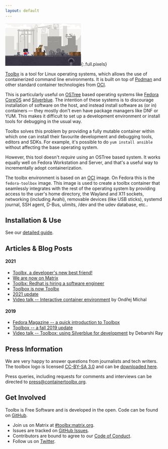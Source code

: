 ```yaml
---
layout: default
---
```


![Toolbx](assets/toolbox.gif){:.full.pixels}

[Toolbx](https://github.com/containers/toolbox) is a tool for Linux operating systems, which allows the use of containerized command line environments. It is built on top of [Podman](https://podman.io/) and other standard container technologies from [OCI](https://opencontainers.org/).

This is particularly useful on [OSTree](https://ostree.readthedocs.io/en/latest/) based operating systems like
[Fedora CoreOS](https://coreos.fedoraproject.org/) and [Silverblue](https://silverblue.fedoraproject.org/). The intention of these systems is to discourage installation of software on the host, and instead install software as (or in) containers — they mostly don't even have package managers like DNF or YUM. This makes it difficult to set up a development environment or install tools for debugging in the usual way.

Toolbx solves this problem by providing a fully mutable container within which one can install their favourite development and debugging tools, editors and SDKs. For example, it's possible to do `yum install ansible` without affecting the base operating system.

However, this tool doesn't *require* using an OSTree based system. It works equally well on Fedora Workstation and Server, and that's a useful way to incrementally adopt containerization.

The toolbx environment is based on an [OCI](https://www.opencontainers.org/) image. On Fedora this is the `fedora-toolbox` image. This image is used to create a toolbx container that seamlessly integrates with the rest of the operating system by providing access to the user's home directory, the Wayland and X11 sockets, networking (including Avahi), removable devices (like USB sticks), systemd journal, SSH agent, D-Bus, ulimits, /dev and the udev database, etc..


## Installation & Use

See our [detailed guide](install).

## Articles & Blog Posts
#### 2021
* [Toolbx, a developer's new best friend!](https://fedoramagazine.org/toolbx-a-developers-new-best-friend/)
* [We are now on Matrix](https://debarshiray.wordpress.com/2021/11/24/toolbx-is-now-on-matrix/)
* [Toolbx: Redhat is hiring a software engineer](https://debarshiray.wordpress.com/2021/11/15/toolbx-red-hat-is-hiring-a-software-engineer/)
* [Toolbox is now Toolbx](https://debarshiray.wordpress.com/2021/11/10/toolbox-is-now-toolbx/)
* [2021 update](https://debarshiray.wordpress.com/2021/01/14/toolbox-after-a-gap-of-15-months/)
* [Video talk -- Interactive container environment](https://www.youtube.com/watch?v=qdpg-zBvNz8) by Ondřej Míchal

#### 2019
* [Fedora Magazine -- a quick introduction to Toolbox](https://fedoramagazine.org/a-quick-introduction-to-toolbox-on-fedora/)
* [Toolbox -- a fall 2019 update](https://debarshiray.wordpress.com/2019/11/01/toolbox-a-fall-2019-update/)
* [Video talk -- Toolbox: using Silverblue for development](https://www.youtube.com/watch?v=BGXs0W6NRBM) by Debarshi Ray

## Press Information
We are very happy to answer questions from journalists and tech writers. The toolbox logo is licensed [CC-BY-SA 3.0](https://creativecommons.org/licenses/by-sa/3.0/) and can be [downloaded here](/assets/logo/toolbx-logo.zip).

Press queries, including requests for comments and interviews can be directed to [press@containertoolbx.org](mailto:press@containertoolbx.org).


## Get Involved
Toolbx is Free Software and is developed in the open. Code can be found on [GitHub](https://github.com/containers/toolbox).

  * Join us on Matrix at [#toolbx:matrix.org](https://matrix.to/#/#toolbx:matrix.org).
  * Issues are tracked on [GitHub Issues](https://github.com/containers/toolbox/issues).
  * Contributors are bound to agree to our [Code of Conduct](https://github.com/containers/common/blob/main/CODE-OF-CONDUCT.md).
  * Follow us on [Twitter](https://twitter.com/containertoolbx).
